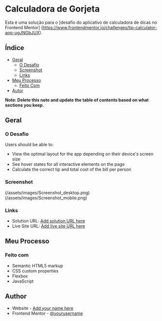 # Calculadora de Gorjeta

Esta é uma solução para o [desafio do aplicativo de calculadora de dicas no Frontend Mentor] (https://www.frontendmentor.io/challenges/tip-calculator-app-ugJNGbJUX).

## Índice

- [Geral](#geral)
  - [O Desafio](#o-desafio)
  - [Screenshot](#screenshot)
  - [Links](#links)
- [Meu Processo](#meu-processo)
  - [Feito Com](#feito-com)
- [Autor](#autor)

**Note: Delete this note and update the table of contents based on what sections you keep.**

## Geral

### O Desafio

Users should be able to:

- View the optimal layout for the app depending on their device's screen size
- See hover states for all interactive elements on the page
- Calculate the correct tip and total cost of the bill per person

### Screenshot

(/assets/images/Screenshot_desktop.png)
(/assets/images/Screenshot_mobile.png)

### Links

- Solution URL: [Add solution URL here](https://github.com/helioLJ/calculadora-de-gorjeta)
- Live Site URL: [Add live site URL here](https://your-live-site-url.com)

## Meu Processo

### Feito com

- Semantic HTML5 markup
- CSS custom properties
- Flexbox
- JavaScript


## Author

- Website - [Add your name here](https://github.com/helioLJ)
- Frontend Mentor - [@yourusername](https://www.frontendmentor.io/profile/helioLJ)
